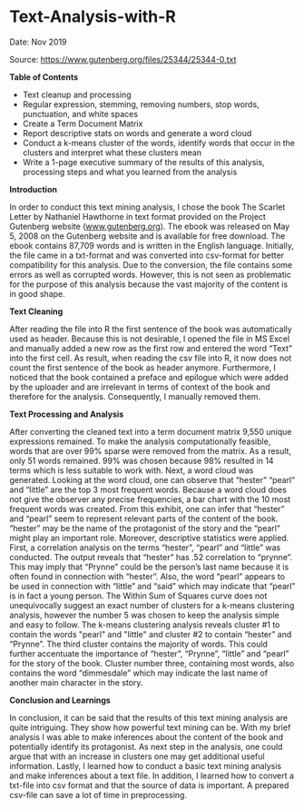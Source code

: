 # Text-Analysis-with-R

Date: Nov 2019

Source: https://www.gutenberg.org/files/25344/25344-0.txt

**Table of Contents**

- Text cleanup and processing 
- Regular expression, stemming, removing numbers, stop words, punctuation, and white spaces 
- Create a Term Document Matrix 
- Report descriptive stats on words and generate a word cloud 
- Conduct a k-means cluster of the words, identify words that occur in the clusters and interpret what these clusters mean 
- Write a 1-page executive summary of the results of this analysis, processing steps and what you learned from the analysis


**Introduction**

In order to conduct this text mining analysis, I chose the book The Scarlet Letter by Nathaniel Hawthorne in text format provided on the Project Gutenberg website
(www.gutenberg.org). The ebook was released on May 5, 2008 on the Gutenberg website and is available for free download. The ebook contains 87,709 words and is written
in the English language. Initially, the file came in a txt-format and was converted into csv-format for better compatibility for this analysis. Due to the conversion, 
the file contains some errors as well as corrupted words. However, this is not seen as problematic for the purpose of this analysis because the vast majority of the content
is in good shape. 

**Text Cleaning**

After reading the file into R the first sentence of the book was automatically used as header. Because this is not desirable, I opened the file in MS Excel and manually added a
new row as the first row and entered the word “Text” into the first cell. As result, when reading the csv file into R, it now does not count the first sentence of the book as 
header anymore. Furthermore, I noticed that the book contained a preface and epilogue which were added by the uploader and are irrelevant in terms of context of the book and 
therefore for the analysis. Consequently, I manually removed them. 

**Text Processing and Analysis**

After converting the cleaned text into a term document matrix 9,550 unique expressions remained. To make the analysis computationally feasible, words that are over 99% sparse were removed from the matrix. As a result, only 51 words remained. 99% was chosen because 98% resulted in 14 terms which is less suitable to work with. Next, a word cloud was generated. Looking at the word cloud, one can observe that “hester” “pearl” and “little” are the top 3 most frequent words. Because a word cloud does not give the observer any precise frequencies, a bar chart with the 10 most frequent words was created. From this exhibit, one can infer that “hester” and “pearl” seem to represent relevant parts of the content of the book. “hester” may be the name of the protagonist of the story and the “pearl” might play an important role. Moreover, descriptive statistics were applied. First, a correlation analysis on the terms “hester”, “pearl” and “little” was conducted. The output reveals that “hester” has .52 correlation to “prynne”. This may imply that “Prynne” could be the person’s last name because it is often found in connection with “hester”. Also, the word “pearl” appears to be used in connection with “little” and “said” which may indicate that “pearl” is in fact a young person. The Within Sum of Squares curve does not unequivocally suggest an exact number of clusters for a k-means clustering analysis, however the number 5 was chosen to keep the analysis simple and easy to follow. The k-means clustering analysis reveals cluster #1 to contain the words "pearl" and "little" and cluster #2 to contain “hester” and “Prynne”. The third cluster contains the majority of words. This could further accentuate the importance of “hester”, “Prynne”, “little” and “pearl” for the story of the book. Cluster number three, containing most words, also contains the word “dimmesdale” which may indicate the last name of another main character in the story.

**Conclusion and Learnings** 

In conclusion, it can be said that the results of this text mining analysis are quite intriguing. They show how powerful text mining can be. With my brief analysis I was able to 
make inferences about the content of the book and potentially identify its protagonist. As next step in the analysis, one could argue that with an increase in clusters one may get additional useful information. Lastly, I learned how to conduct a basic text mining analysis and make inferences about a text file. In addition, I learned how to convert a txt-file into csv format and that the source of data is important. A prepared csv-file can save a lot of time in preprocessing. 
